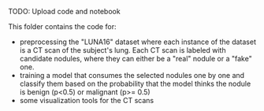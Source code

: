 TODO: Upload code and notebook

This folder contains the code for:
- preprocessing the "LUNA16" dataset where each instance of the dataset is a CT scan of the subject's lung. Each CT scan is labeled with candidate nodules, where they can either be a "real" nodule or a "fake" one.
- training a model that consumes the selected nodules one by one and classify them based on the probability that the model thinks the nodule is benign (p<0.5) or malignant (p>= 0.5)
- some visualization tools for the CT scans

